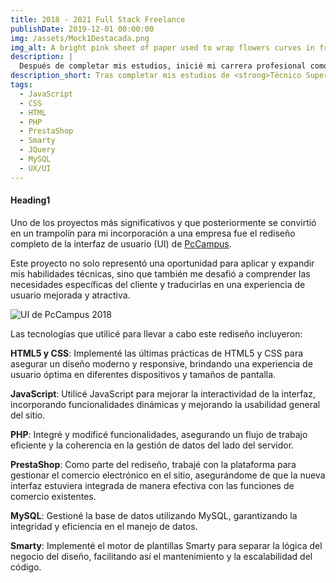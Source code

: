 ```yaml
---
title: 2018 - 2021 Full Stack Freelance
publishDate: 2019-12-01 00:00:00
img: /assets/Mock1Destacada.png
img_alt: A bright pink sheet of paper used to wrap flowers curves in front of rich blue background
description: |
  Después de completar mis estudios, inicié mi carrera profesional como desarrollador freelance, participando en diversos proyectos que abarcaron una amplia gama de tecnologías y desafíos. Uno de los proyectos más significativos y que posteriormente se convirtió en un trampolín para mi incorporación a una empresa fue el rediseño completo de la interfaz de usuario (UI) de PcCampus.net.
description_short: Tras completar mis estudios de <strong>Técnico Superior en Desarrollo de Aplicaciones Web</strong>, inicié mi carrera profesional como desarrollador freelance, participando en diversos proyectos que abarcaron una amplia gama de tecnologías y desafíos. 
tags:
  - JavaScript
  - CSS
  - HTML
  - PHP
  - PrestaShop
  - Smarty
  - JQuery
  - MySQL
  - UX/UI
---
```


#### Heading1
Uno de los proyectos más significativos y que posteriormente se convirtió en un trampolín para mi incorporación a una empresa fue el rediseño completo de la interfaz de usuario (UI) de <a href="https://pccampus.net" target="_blank">PcCampus</a>.

Este proyecto no solo representó una oportunidad para aplicar y expandir mis habilidades técnicas, sino que también me desafió a comprender las necesidades específicas del cliente y traducirlas en una experiencia de usuario mejorada y atractiva.

![UI de PcCampus 2018](/assets/Mock1Destacada.png "UI de PcCampus 2018")

Las tecnologías que utilicé para llevar a cabo este rediseño incluyeron:

**HTML5 y CSS**: Implementé las últimas prácticas de HTML5 y CSS para asegurar un diseño moderno y responsive, brindando una experiencia de usuario óptima en diferentes dispositivos y tamaños de pantalla.

**JavaScript**: Utilicé JavaScript para mejorar la interactividad de la interfaz, incorporando funcionalidades dinámicas y mejorando la usabilidad general del sitio.

**PHP**: Integré y modificé funcionalidades, asegurando un flujo de trabajo eficiente y la coherencia en la gestión de datos del lado del servidor.

**PrestaShop**: Como parte del rediseño, trabajé con la plataforma para gestionar el comercio electrónico en el sitio, asegurándome de que la nueva interfaz estuviera integrada de manera efectiva con las funciones de comercio existentes.

**MySQL**: Gestioné la base de datos utilizando MySQL, garantizando la integridad y eficiencia en el manejo de datos.

**Smarty**: Implementé el motor de plantillas Smarty para separar la lógica del negocio del diseño, facilitando así el mantenimiento y la escalabilidad del código.
